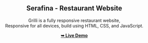<div align="center">

  <br />
  <br />

  <h2 align="center">Serafina - Restaurant Website</h2>

  Grilli is a fully responsive restaurant website, <br />Responsive for all devices, build using HTML, CSS, and JavaScript.

  <a href="https://adipto18.github.io/Restaurant_website/"><strong>➥ Live Demo</strong></a>

</div>

<br />


